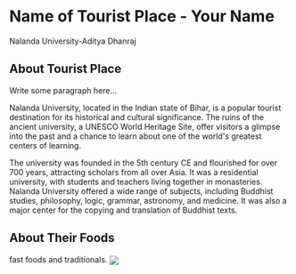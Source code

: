 # Name of Tourist Place - Your Name
Nalanda University-Aditya Dhanraj
## About Tourist Place 
Write some paragraph here...

Nalanda University, located in the Indian state of Bihar, is a popular tourist destination for its historical and cultural significance. The ruins of the ancient university, a UNESCO World Heritage Site, offer visitors a glimpse into the past and a chance to learn about one of the world's greatest centers of learning.

The university was founded in the 5th century CE and flourished for over 700 years, attracting scholars from all over Asia. It was a residential university, with students and teachers living together in monasteries. Nalanda University offered a wide range of subjects, including Buddhist studies, philosophy, logic, grammar, astronomy, and medicine. It was also a major center for the copying and translation of Buddhist texts.
## About Their Foods

fast foods and traditionals.
<img align="center" src="https://s3.ap-southeast-1.amazonaws.com/gounesco.com/wp-content/uploads/2019/09/04212642/nalandauniversity.jpg"/>

<!--Example: <img align="center" src="https://lotustours.in/assets/img/taj/photo-room-detail-1.jpg" alt="Taj Mahal"/> -->
